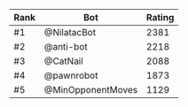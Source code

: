Rank|Bot|Rating
---|---|---
#1|@NilatacBot|2381
#2|@anti-bot|2218
#3|@CatNail|2088
#4|@pawnrobot|1873
#5|@MinOpponentMoves|1129
